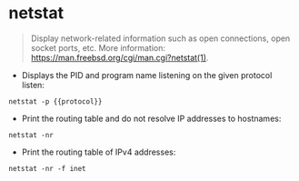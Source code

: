 # netstat

> Display network-related information such as open connections, open socket ports, etc.
> More information: <https://man.freebsd.org/cgi/man.cgi?netstat(1)>.

- Displays the PID and program name listening on the given protocol listen:

`netstat -p {{protocol}}`

- Print the routing table and do not resolve IP addresses to hostnames:

`netstat -nr`

- Print the routing table of IPv4 addresses:

`netstat -nr -f inet`
